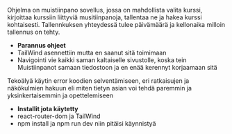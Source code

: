 Ohjelma on muistiinpano sovellus, jossa on mahdollista valita kurssi, kirjoittaa kurssiin liittyviä musitiinpanoja, tallentaa ne ja hakea kurssi kohtaisesti.
Tallennkuksen yhteydessä tulee päivämäärä ja kellonaika milloin tallennus on tehty.

- **Parannus ohjeet**
- TailWind asennettiin mutta en saanut sitä toimimaan
- Navigointi vie kaikki saman kaltaiselle sivustolle, koska tein Muistiinpanot samaan tiedostoon ja en enää kerennyt korjaamaan sitä

 Tekoälyä käytin error koodien selventämiseen, eri ratkaisujen ja näkökulmien hakuun eli miten tietyn asian voi tehdä paremmin ja yksinkertaisemmin ja opettelemiseen

 - **Installit jota käytetty**
 - react-router-dom ja TailWind
 - npm install ja npm run dev niin pitäisi käynnistyä
